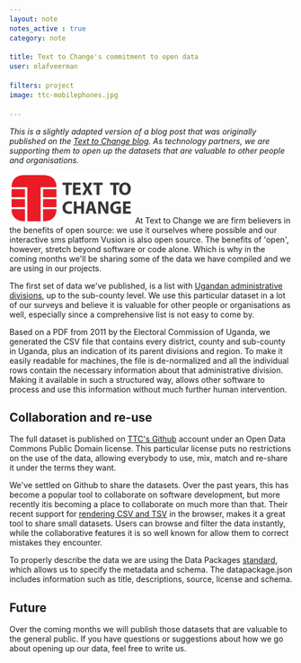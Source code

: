 ```yaml
---
layout: note
notes_active : true
category: note

title: Text to Change's commitment to open data
user: olafveerman

filters: project
image: ttc-mobilephones.jpg

---
```


_This is a slightly adapted version of a blog post that was originally published on the [Text to Change blog](http://www.texttochange.org/blog/our-commitment-open-data). As technology partners, we_ _are supporting them to open up the datasets that are valuable to other people and organisations._

<img class="right" src="/images/notes/ttclogo.png" alt="Text to Change">
At Text to Change we are firm believers in the benefits of open source: we use it ourselves where possible and our interactive sms platform Vusion is also open source. The benefits of 'open', however, stretch beyond software or code alone. Which is why in the coming months we'll be sharing some of the data we have compiled and we are using in our projects.

The first set of data we've published, is a list with [Ugandan administrative divisions](https://github.com/texttochange/uganda-admin-divisions/blob/master/data.csv), up to the sub-county level. We use this particular dataset in a lot of our surveys and believe it is valuable for other people or organisations as well, especially since a comprehensive list is not easy to come by.

Based on a PDF from 2011 by the Electoral Commission of Uganda, we generated the CSV file that contains every district, county and sub-county in Uganda, plus an indication of its parent divisions and region. To make it easily readable for machines, the file is de-normalized and all the individual rows contain the necessary information about that administrative division. Making it available in such a structured way, allows other software to process and use this information without much further human intervention.

## Collaboration and re-use
The full dataset is published on [TTC's Github](https://github.com/texttochange/uganda-admin-divisions) account under an Open Data Commons Public Domain license. This particular license puts no restrictions on the use of the data, allowing everybody to use, mix, match and re-share it under the terms they want.

We've settled on Github to share the datasets. Over the past years, this has become a popular tool to collaborate on software development, but more recently itis becoming a place to collaborate on much more than that. Their recent support for [rendering CSV and TSV](https://help.github.com/articles/rendering-csv-and-tsv-data) in the browser, makes it a great tool to share small datasets. Users can browse and filter the data instantly, while the collaborative features it is so well known for allow them to correct mistakes they encounter.

To properly describe the data we are using the Data Packages [standard](http://www.dataprotocols.org/en/latest/data-packages.html), which allows us to specify the metadata and schema. The datapackage.json includes information such as title, descriptions, source, license and schema.

## Future
Over the coming months we will publish those datasets that are valuable to the general public. If you have questions or suggestions about how we go about opening up our data, feel free to write us.